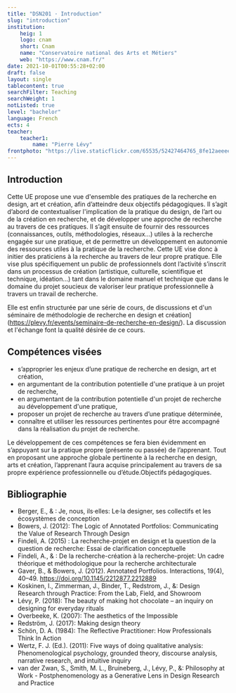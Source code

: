 ```yaml
---
title: "DSN201 · Introduction"
slug: "introduction"
institution:
    heig: 1
    logo: cnam
    short: Cnam
    name: "Conservatoire national des Arts et Métiers"
    web: "https://www.cnam.fr/"
date: 2021-10-01T00:55:28+02:00
draft: false
layout: single
tablecontent: true
searchFilter: Teaching
searchWeight: 1
notListed: true
level: "bachelor"
language: French
ects: 4
teacher:
    teacher1:
        name: "Pierre Lévy"
frontphoto: "https://live.staticflickr.com/65535/52427464765_8fe12aeeee_h.jpg"
---
```

## Introduction
Cette UE propose une vue d'ensemble des pratiques de la recherche en design, art et création, afin d’atteindre deux objectifs pédagogiques. Il s’agit d’abord de contextualiser l'implication de la pratique du design, de l’art ou de la création en recherche, et de développer une approche de recherche au travers de ces pratiques. Il s’agit ensuite de fournir des ressources (connaissances, outils, méthodologies, réseaux...) utiles à la recherche engagée sur une pratique, et de permettre un développement en autonomie des ressources utiles à la pratique de la recherche.
Cette UE vise donc à initier des praticiens à la recherche au travers de leur propre pratique. Elle vise plus spécifiquement un public de professionnels dont l’activité s’inscrit dans un processus de création (artistique, culturelle, scientifique et technique, idéation…) tant dans le domaine manuel et technique que dans le domaine du projet soucieux de valoriser leur pratique professionnelle à travers un travail de recherche.

Elle est enfin structurée par une série de cours, de discussions et d'un séminaire de méthodologie de recherche en design et création](https://plevy.fr/events/seminaire-de-recherche-en-design/). La discussion et l'échange font la qualité désirée de ce cours.

## Compétences visées
- s’approprier les enjeux d’une pratique de recherche en design, art et création,
- en argumentant de la contribution potentielle d'une pratique à un projet de recherche,
- en argumentant de la contribution potentielle d'un projet de recherche au développement d'une pratique,
- proposer un projet de recherche au travers d’une pratique déterminée,
- connaître et utiliser les ressources pertinentes pour être accompagné dans la réalisation du projet de recherche.

Le développement de ces compétences se fera bien évidemment en s’appuyant sur la pratique propre (présente ou passée) de l’apprenant. Tout en proposant une approche globale pertinente à la recherche en design, arts et création, l’apprenant l’aura acquise principalement au travers de sa propre expérience professionnelle ou d’étude.Objectifs pédagogiques.

## Bibliographie
- Berger, E., & : Je, nous, ils·elles: Le·la designer, ses collectifs et les écosystèmes de conception
- Bowers, J. (2012): The Logic of Annotated Portfolios: Communicating the Value of Research Through Design
- Findeli, A. (2015) : La recherche-projet en design et la question de la question de recherche: Essai de clarification conceptuelle
- Findeli, A., & : De la recherche-création à la recherche-projet: Un cadre théorique et méthodologique pour la recherche architecturale
- Gaver, B., & Bowers, J. (2012). Annotated Portfolios. Interactions, 19(4), 40–49. https://doi.org/10.1145/2212877.2212889
- Koskinen, I., Zimmerman, J., Binder, T., Redstrom, J., &: Design Research through Practice: From the Lab, Field, and Showroom
- Lévy, P. (2018): The beauty of making hot chocolate – an inquiry on designing for everyday rituals
- Overbeeke, K. (2007): The aesthetics of the Impossible
- Redström, J. (2017): Making design theory
- Schön, D. A. (1984): The Reflective Practitioner: How Professionals Think In Action
- Wertz, F. J. (Ed.). (2011): Five ways of doing qualitative analysis: Phenomenological psychology, grounded theory, discourse analysis, narrative research, and intuitive inquiry
- van der Zwan, S., Smith, M. L., Bruineberg, J., Lévy, P., &: Philosophy at Work - Postphenomenology as a Generative Lens in Design Research and Practice